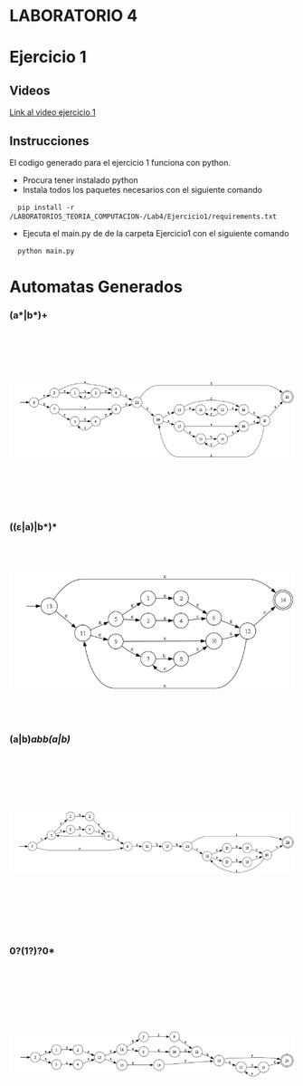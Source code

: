 # LABORATORIO 4

# Ejercicio 1
## Videos
[Link al video ejercicio 1](https://youtu.be/8x8N_xR1Fl4)

## Instrucciones
El codigo generado para el ejercicio 1 funciona con python. 
- Procura tener instalado python
- Instala todos los paquetes necesarios con el siguiente comando
```
  pip install -r /LABORATORIOS_TEORIA_COMPUTACION-/Lab4/Ejercicio1/requirements.txt
```
- Ejecuta el main.py de de la carpeta Ejercicio1 con el siguiente comando
```
  python main.py
```
# Automatas Generados

### (a*|b*)+
<img src="Lab4\Ejercicio1\automatas\automata1.png"  style="object-fit: contain; width: 1000px; height: 312px;"/>

### ((ε|a)|b*)*
<img src="Lab4\Ejercicio1\automatas\automata2.png"  style="object-fit: contain; width: 1000px; height: 312px;"/>

### (a|b)*abb(a|b)*
<img src="Lab4\Ejercicio1\automatas\automata3.png"  style="object-fit: contain; width: 1000px; height: 312px;"/>

### 0?(1?)?0*
<img src="Lab4\Ejercicio1\automatas\automata4.png"  style="object-fit: contain; width: 1000px; height: 312px;"/>
